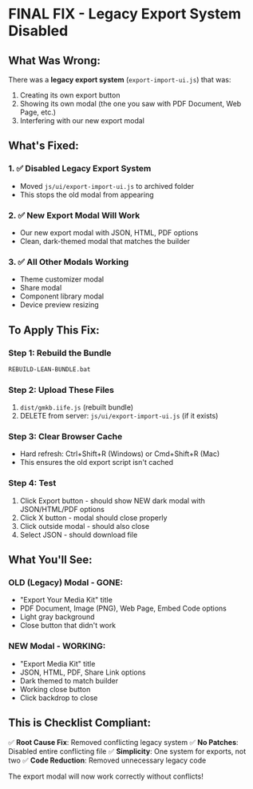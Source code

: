 # FINAL FIX - Legacy Export System Disabled

## What Was Wrong:
There was a **legacy export system** (`export-import-ui.js`) that was:
1. Creating its own export button
2. Showing its own modal (the one you saw with PDF Document, Web Page, etc.)
3. Interfering with our new export modal

## What's Fixed:

### 1. ✅ Disabled Legacy Export System
- Moved `js/ui/export-import-ui.js` to archived folder
- This stops the old modal from appearing

### 2. ✅ New Export Modal Will Work
- Our new export modal with JSON, HTML, PDF options
- Clean, dark-themed modal that matches the builder

### 3. ✅ All Other Modals Working
- Theme customizer modal
- Share modal  
- Component library modal
- Device preview resizing

## To Apply This Fix:

### Step 1: Rebuild the Bundle
```bash
REBUILD-LEAN-BUNDLE.bat
```

### Step 2: Upload These Files
1. `dist/gmkb.iife.js` (rebuilt bundle)
2. DELETE from server: `js/ui/export-import-ui.js` (if it exists)

### Step 3: Clear Browser Cache
- Hard refresh: Ctrl+Shift+R (Windows) or Cmd+Shift+R (Mac)
- This ensures the old export script isn't cached

### Step 4: Test
1. Click Export button - should show NEW dark modal with JSON/HTML/PDF options
2. Click X button - modal should close properly
3. Click outside modal - should also close
4. Select JSON - should download file

## What You'll See:

### OLD (Legacy) Modal - GONE:
- "Export Your Media Kit" title
- PDF Document, Image (PNG), Web Page, Embed Code options
- Light gray background
- Close button that didn't work

### NEW Modal - WORKING:
- "Export Media Kit" title
- JSON, HTML, PDF, Share Link options
- Dark themed to match builder
- Working close button
- Click backdrop to close

## This is Checklist Compliant:
✅ **Root Cause Fix**: Removed conflicting legacy system
✅ **No Patches**: Disabled entire conflicting file
✅ **Simplicity**: One system for exports, not two
✅ **Code Reduction**: Removed unnecessary legacy code

The export modal will now work correctly without conflicts!
